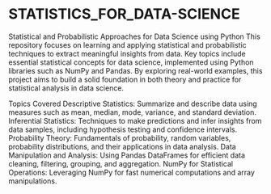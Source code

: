 # STATISTICS_FOR_DATA-SCIENCE

Statistical and Probabilistic Approaches for Data Science using Python
This repository focuses on learning and applying statistical and probabilistic techniques to extract meaningful insights from data. Key topics include essential statistical concepts for data science, implemented using Python libraries such as NumPy and Pandas. By exploring real-world examples, this project aims to build a solid foundation in both theory and practice for statistical analysis in data science.

Topics Covered
Descriptive Statistics: Summarize and describe data using measures such as mean, median, mode, variance, and standard deviation.
Inferential Statistics: Techniques to make predictions and infer insights from data samples, including hypothesis testing and confidence intervals.
Probability Theory: Fundamentals of probability, random variables, probability distributions, and their applications in data analysis.
Data Manipulation and Analysis: Using Pandas DataFrames for efficient data cleaning, filtering, grouping, and aggregation.
NumPy for Statistical Operations: Leveraging NumPy for fast numerical computations and array manipulations.
